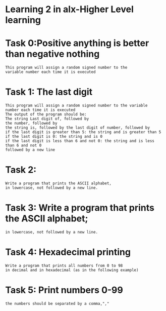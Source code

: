 # Learning 2 in alx-Higher Level learning
# Task 0:Positive anything is better than negative nothing
    This program will assign a random signed number to the
    variable number each time it is executed
# Task 1: The last digit
    This program will assign a random signed number to the variable
    number each time it is executed
    The output of the program should be:
    The string Last digit of, followed by
    the number, followed by
    the string is, followed by the last digit of number, followed by
    if the last digit is greater than 5: the string and is greater than 5
    if the last digit is 0: the string and is 0
    if the last digit is less than 6 and not 0: the string and is less than 6 and not 0
    followed by a new line
# Task 2:
    Write a program that prints the ASCII alphabet,
    in lowercase, not followed by a new line.
# Task 3: Write a program that prints the ASCII alphabet;
    in lowercase, not followed by a new line.
# Task 4: Hexadecimal printing
    Write a program that prints all numbers from 0 to 98
    in decimal and in hexadecimal (as in the following example)
# Task 5: Print numbers 0-99
    the numbers should be separated by a comma,","
